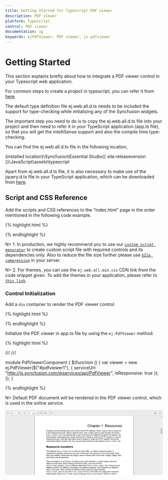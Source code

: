 ```yaml
---
title: Getting Started for Typescript PDF viewer
description: PDF viewer 
platform: Typescript
control: PDF viewer
documentation: ug
keywords: ejPdfViewer, PDF viewer, js pdfviewer
---
```


# Getting Started

This section explains briefly about how to integrate a PDF viewer control in your Typescript web application.

For common steps to create a project in typescript, you can refer it from [here](https://help.syncfusion.com/js/typescript).

The default type definition file ej.web.all.d.ts needs to be included the support for type-checking while initializing any of the Syncfusion widgets. 

The important step you need to do is to copy the ej.web.all.d.ts file into your project and then need to refer it in your TypeScript application (app.ts file), so that you will get the intelliSense support and also the compile time type-checking.

You can find the ej.web.all.d.ts file in the following location,

(installed location)\Syncfusion\Essential Studio\{{ site.releaseversion }}\JavaScript\assets\typescript

Apart from ej.web.all.d.ts file, it is also necessary to make use of the jquery.d.ts file in your TypeScript application, which can be downloaded from [here](https://github.com/DefinitelyTyped/DefinitelyTyped).

## Script and CSS Reference

Add the scripts and CSS references to the “index.html” page in the order mentioned in the following code example.

{% highlight html %}

<!DOCTYPE html>
<html>
<head>
    <link href="http://cdn.syncfusion.com/{{ site.releaseversion }}/js/web/bootstrap-theme/ej.web.all.min.css" rel="stylesheet" />
    <script src="https://code.jquery.com/jquery-3.0.0.min.js"></script>
    <script src="http://cdn.syncfusion.com/js/assets/external/jsrender.min.js" type="text/javascript"></script>
    <script src="https://ajax.aspnetcdn.com/ajax/jquery.validate/1.14.0/jquery.validate.min.js"></script>
    <script src="http://cdn.syncfusion.com/{{ site.releaseversion }}/js/web/ej.web.all.min.js" type="text/javascript"></script>
    <script src="app.js"></script>
</head>
<body>
</body>
</html>

{% endhighlight %}

N> 1. In production, we highly recommend you to use our [`custom script generator`](http://help.syncfusion.com/js/custom-script-generator) to create custom script file with required controls and its dependencies only. Also to reduce the file size further please use [`GZip compression`](https://developers.google.com/web/fundamentals/performance/optimizing-content-efficiency/optimize-encoding-and-transfer?hl=en) in your server.

N> 2. For themes, you can use the `ej.web.all.min.css` CDN link from the code snippet given. To add the themes in your application, please refer to [`this link`](http://help.syncfusion.com/js/theming-in-essential-javascript-components).


### Control Initialization

Add a `div` container to render the PDF viewer control.

{% highlight html %}

<!DOCTYPE html>
<html>    
     <body>
         <div id="pdfviewer1"></div>
     </body>
</html>

{% endhighlight %}

Initialize the PDF viewer in app.ts file by using the `ej.PdfViewer` method.

{% highlight html %}

/// <reference path="../tsfiles/jquery.d.ts"></reference>
/// <reference path="../tsfiles/ej.web.all.d.ts"></reference>

module PdfViewerComponent {
    $(function () {
        var viewer = new ej.PdfViewer($("#pdfviewer1"), {
            serviceUrl: "http://js.syncfusion.com/ejservices/api/PdfViewer",
            isResponsive: true
        });
    });
}

{% endhighlight %}


N> Default PDF document will be rendered in the PDF viewer control, which is used in the online service.

![](getting-started_images/pdfviewer.png)

